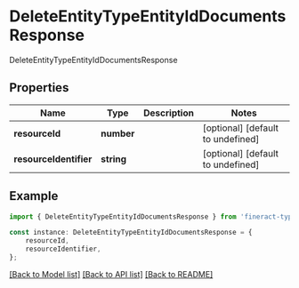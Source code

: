 # DeleteEntityTypeEntityIdDocumentsResponse

DeleteEntityTypeEntityIdDocumentsResponse

## Properties

Name | Type | Description | Notes
------------ | ------------- | ------------- | -------------
**resourceId** | **number** |  | [optional] [default to undefined]
**resourceIdentifier** | **string** |  | [optional] [default to undefined]

## Example

```typescript
import { DeleteEntityTypeEntityIdDocumentsResponse } from 'fineract-typescript-client';

const instance: DeleteEntityTypeEntityIdDocumentsResponse = {
    resourceId,
    resourceIdentifier,
};
```

[[Back to Model list]](../README.md#documentation-for-models) [[Back to API list]](../README.md#documentation-for-api-endpoints) [[Back to README]](../README.md)
